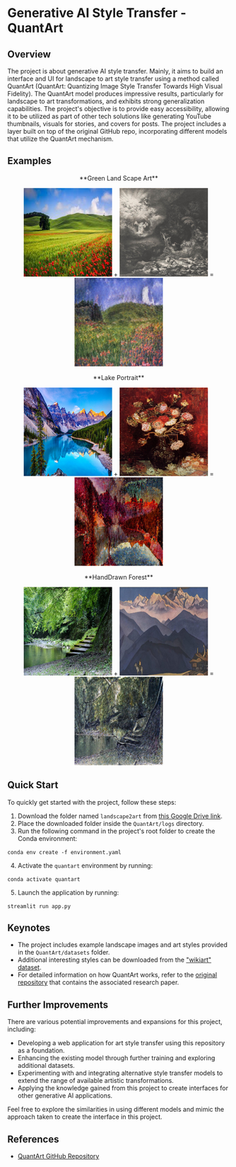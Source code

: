 
# Generative AI Style Transfer - QuantArt

## Overview
The project is about generative AI style transfer. Mainly, it aims to build an interface and UI for landscape to art style transfer using a method called QuantArt (QuantArt: Quantizing Image Style Transfer Towards High Visual Fidelity). The QuantArt model produces impressive results, particularly for landscape to art transformations, and exhibits strong generalization capabilities. The project's objective is to provide easy accessibility, allowing it to be utilized as part of other tech solutions like generating YouTube thumbnails, visuals for stories, and covers for posts. The project includes a layer built on top of the original GitHub repo, incorporating different models that utilize the QuantArt mechanism.

## Examples

<p align="center">  **Green Land Scape Art** </p>
<p align="center">
<img src="QuantArt/datasets/lhq_1024_jpg/lhq_1024_jpg/download.jpg" alt="Original Green land" width="200" height="200"/> + <img src="QuantArt/datasets/painter-by-numbers/train/1.jpg" alt="Art Style" width="200" height="200"/> = <img src="results/0/0_000000.png" alt="Green Land Scape Art" width="200" height="200"/>
</p>

<p align="center">  **Lake Portrait** </p>

<p align="center">
<img src="QuantArt/datasets/lhq_1024_jpg/lhq_1024_jpg/2560x1440-best-nature-4k_1540131754.jpg" alt="Lake" width="200" height="200"/> + <img src="QuantArt/datasets/painter-by-numbers/train/4.jpg" alt="Portrait" width="200" height="200"/> = <img src="results/1/5_000000.png" alt="Lake Portrait" width="200" height="200"/>
</p>

<p align="center">  **HandDrawn Forest** </p>

<p align="center">
<img src="QuantArt/datasets/lhq_1024_jpg/lhq_1024_jpg/desktop-1440x900.jpg" alt="Forest" width="200" height="200"/> + <img src="QuantArt/datasets/painter-by-numbers/train/5.jpg" alt="Hand Drawn Art" width="200" height="200"/> = <img src="results/2/7_000000.png" alt="Lake Portrait" width="200" height="200"/>
</p>


## Quick Start
To quickly get started with the project, follow these steps:

1. Download the folder named `landscape2art` from [this Google Drive link](https://drive.google.com/drive/folders/1zuz9CmgpB7JsEx-Y5H0K0u3D95C6g4MU).
2. Place the downloaded folder inside the `QuantArt/logs` directory.
3. Run the following command in the project's root folder to create the Conda environment:
```shell
conda env create -f environment.yaml
```
4. Activate the `quantart` environment by running:
```shell
conda activate quantart
```
5. Launch the application by running:
```shell
streamlit run app.py
```

## Keynotes
- The project includes example landscape images and art styles provided in the `QuantArt/datasets` folder.
- Additional interesting styles can be downloaded from the ["wikiart" dataset](https://www.kaggle.com/competitions/painter-by-numbers/data).
- For detailed information on how QuantArt works, refer to the [original repository](https://github.com/siyuhuang/QuantArt/tree/main) that contains the associated research paper.

## Further Improvements
There are various potential improvements and expansions for this project, including:

- Developing a web application for art style transfer using this repository as a foundation.
- Enhancing the existing model through further training and exploring additional datasets.
- Experimenting with and integrating alternative style transfer models to extend the range of available artistic transformations.
- Applying the knowledge gained from this project to create interfaces for other generative AI applications.

Feel free to explore the similarities in using different models and mimic the approach taken to create the interface in this project.

## References
- [QuantArt GitHub Repository](https://github.com/siyuhuang/QuantArt/tree/main)

